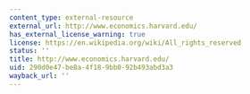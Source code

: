 ```yaml
---
content_type: external-resource
external_url: http://www.economics.harvard.edu/
has_external_license_warning: true
license: https://en.wikipedia.org/wiki/All_rights_reserved
status: ''
title: http://www.economics.harvard.edu/
uid: 290d0e47-be8a-4f18-9bb0-92b493abd3a3
wayback_url: ''
---
```

